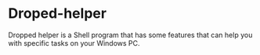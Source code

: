 # Droped-helper

Dropped helper is a Shell program that has some features that can help you with specific tasks on your Windows PC.
